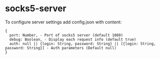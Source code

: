# socks5-server
To configure server settings add config.json with content:
```
{
  port: Number, - Port of socks5 server (default 1080)
  debug: Boolean, - Display each request info (default true)
  auth: null || {login: String, password: String} || [{login: String, password: String}] - Auth parameters (Default null)
}
```
